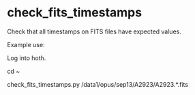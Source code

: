 check_fits_timestamps
=====================

Check that all timestamps on FITS files have expected values.

Example use:

Log into hoth.

cd ~

check_fits_timestamps.py /data1/opus/sep13/A2923/A2923.*.fits

